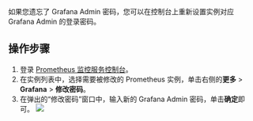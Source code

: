 如果您遗忘了 Grafana Admin 密码，您可以在控制台上重新设置实例对应 Grafana Admin 的登录密码。

## 操作步骤

1. 登录 [ Prometheus 监控服务控制台](https://console.cloud.tencent.com/monitor/prometheus)。
2. 在实例列表中，选择需要被修改的 Prometheus 实例，单击右侧的**更多** > **Grafana** > **修改密码**。
3. 在弹出的“修改密码”窗口中，输入新的 Grafana Admin 密码，单击**确定**即可。
![](https://main.qcloudimg.com/raw/c3725a03556a8b6bb40be7b28857d7b5.png)
